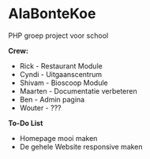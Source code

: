 # AlaBonteKoe
PHP groep project voor school

<b>Crew:</b>
<ul>
	<li>Rick - Restaurant Module</li>
	<li>Cyndi - Uitgaanscentrum</li>
	<li>Shivam - Bioscoop Module</li>
	<li>Maarten - Documentatie verbeteren</li>
	<li>Ben - Admin pagina</li>
	<li>Wouter - ???</li>
</ul>

<b>To-Do List</b>
<ul>
	<li>Homepage mooi maken</li>
	<li>De gehele Website responsive maken</li>
</ul>
